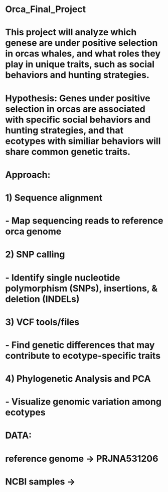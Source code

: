 # Orca_Final_Project

# This project will analyze which genese are under positive selection in orcas whales, and what roles they play in unique traits, such as social behaviors and hunting strategies.

# Hypothesis: Genes under positive selection in orcas are associated with specific social behaviors and hunting strategies, and that ecotypes with similiar behaviors will share common genetic traits. 

# Approach: 
#  1) Sequence alignment
#          - Map sequencing reads to reference orca genome
#  2) SNP calling 
#          - Identify single nucleotide polymorphism (SNPs), insertions, & deletion (INDELs)
#  3) VCF tools/files
#          - Find genetic differences that may contribute to ecotype-specific traits
#  4) Phylogenetic Analysis and PCA 
#          - Visualize genomic variation among ecotypes

# DATA:
#      reference genome -> PRJNA531206
#      NCBI samples -> 
